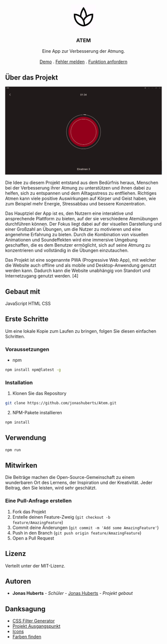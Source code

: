 <br/>
<p align="center">
  <a href="https://github.com/ShaanCoding/ReadME-Generator">
    <img src="https://raw.githubusercontent.com/jonashuberts/Atem/main/assets/ico/icon_512.png" alt="Logo" width="80" height="80">
  </a>

  <h3 align="center">ATEM</h3>

  <p align="center">
    Eine App zur Verbesserung der Atmung.
    <br/>
    <br/>
    <a href="https://atemuebungen.vercel.app/">Demo</a>
    .
    <a href="https://github.com/jonashuberts/Atem/issues">Fehler melden</a>
    .
    <a href="https://github.com/jonashuberts/Atem/issues">Funktion anfordern</a>
  </p>
</p>

## Über das Projekt

![Screen Shot](https://raw.githubusercontent.com/jonashuberts/Atem/main/assets/screenshots/Screenshot%202023-06-14%20135443.png)

Die Idee zu diesem Projekt entstand aus dem Bedürfnis heraus, Menschen bei der Verbesserung ihrer Atmung zu unterstützen und ihnen dabei zu helfen, sich zu entspannen und dem Alltagsstress zu entfliehen. Richtiges Atmen kann viele positive Auswirkungen auf Körper und Geist haben, wie zum Beispiel mehr Energie, Stressabbau und bessere Konzentration. 

Das Hauptziel der App ist es, den Nutzern eine interaktive und ansprechende Plattform zu bieten, auf der sie verschiedene Atemübungen durchführen können. Der Fokus liegt dabei auf der visuellen Darstellung und einer Großzahl an Übungen, um die Nutzer zu motivieren und eine angenehme Erfahrung zu bieten. Durch die Kombination von visuellen Animationen und Soundeffekten wird eine immersive Umgebung geschaffen, die es dem Benutzer ermöglicht, sich auf seine Atmung zu konzentrieren und vollständig in die Übungen einzutauchen.

Das Projekt ist eine sogenannte PWA (Progressive Web App), mit welcher die Website auch offline und als mobile und Desktop-Anwendung genutzt werden kann. Dadurch kann die Website unabhängig von Standort und Internetzugang genutzt werden. [4]


## Gebaut mit

JavaScript
HTML
CSS

## Erste Schritte

Um eine lokale Kopie zum Laufen zu bringen, folgen Sie diesen einfachen Schritten.

### Voraussetzungen

* npm

```sh
npm install npm@latest -g
```

### Installation

1. Klonen Sie das Repository

```sh
git clone https://github.com/jonashuberts/Atem.git
```

2. NPM-Pakete installieren

```sh
npm install
```

## Verwendung

```sh
npm run
```

## Mitwirken

Die Beiträge machen die Open-Source-Gemeinschaft zu einem wunderbaren Ort des Lernens, der Inspiration und der Kreativität. Jeder Beitrag, den Sie leisten, wird sehr geschätzt.

### Eine Pull-Anfrage erstellen

1. Fork das Projekt
2. Erstelle deinen Feature-Zweig (`git checkout -b feature/AmazingFeature`)
3. Commit deine Änderungen (`git commit -m 'Add some AmazingFeature'`)
4. Push in den Branch (`git push origin feature/AmazingFeature`)
5. Open a Pull Request

## Lizenz

Verteilt unter der MIT-Lizenz.

## Autoren

* **Jonas Huberts** - *Schüler* - [Jonas Huberts](https://github.com/jonashuberts) - *Projekt gebaut*

## Danksagung

* [CSS Filter Generator](https://codepen.io/sosuke/pen/Pjoqqp)
* [Projekt Ausgangspunkt](https://github.com/promermedia/promer-default)
* [Icons](https://fonts.google.com/icons)
* [Farben finden](https://m3.material.io/theme-builder#/custom)
